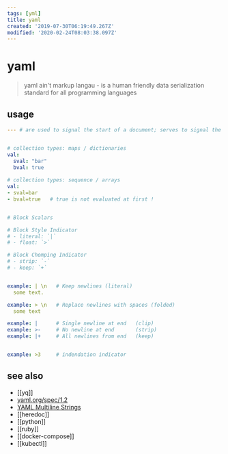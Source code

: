 ```yaml
---
tags: [yml]
title: yaml
created: '2019-07-30T06:19:49.267Z'
modified: '2020-02-24T08:03:38.097Z'
---
```


# yaml

> yaml ain't markup langau - is a human friendly data serialization standard for all programming languages

## usage
```yml
--- # are used to signal the start of a document; serves to signal the start of a document if no directives are present.


# collection types: maps / dictionaries
val:
  sval: "bar"
  bval: true
  
# collection types: sequence / arrays
val:
- sval=bar
- bval=true   # true is not evaluated at first !


# Block Scalars

# Block Style Indicator
# - literal: `|`
# - float: `>`

# Block Chomping Indicator
# - strip: `-`
# - keep: `+`


example: | \n   # Keep newlines (literal)
  some text.

example: > \n   # Replace newlines with spaces (folded)
  some text

example: |      # Single newline at end   (clip)
example: >-     # No newline at end       (strip)
example: |+     # All newlines from end   (keep)


example: >3     # indendation indicator
```
## see also
- [[yq]]
- [yaml.org/spec/1.2](https://yaml.org/spec/1.2/spec.pdf)
- [YAML Multiline Strings](https://yaml-multiline.info/)
- [[heredoc]]
- [[python]]
- [[ruby]]
- [[docker-compose]]
- [[kubectl]]
